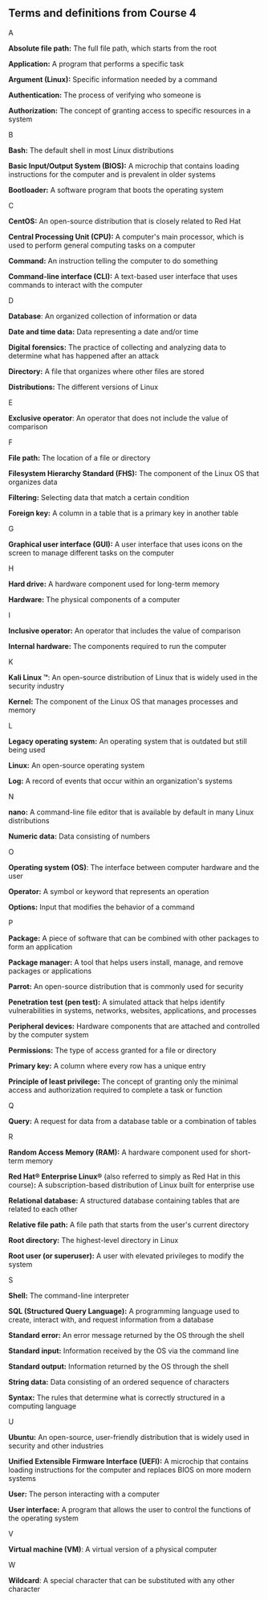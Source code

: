 ## Terms and definitions from Course 4

A

**Absolute file path:** The full file path, which starts from the root

**Application:** A program that performs a specific task

**Argument (Linux):** Specific information needed by a command

**Authentication:** The process of verifying who someone is

**Authorization:** The concept of granting access to specific resources
in a system

B

**Bash:** The default shell in most Linux distributions

**Basic Input/Output System (BIOS):** A microchip that contains loading
instructions for the computer and is prevalent in older systems

**Bootloader:** A software program that boots the operating system

C

**CentOS:** An open-source distribution that is closely related to Red
Hat

**Central Processing Unit (CPU):** A computer's main processor, which is
used to perform general computing tasks on a computer

**Command:** An instruction telling the computer to do something

**Command-line interface (CLI):** A text-based user interface that uses
commands to interact with the computer

D

**Database**: An organized collection of information or data

**Date and time data:** Data representing a date and/or time

**Digital forensics:** The practice of collecting and analyzing data to
determine what has happened after an attack

**Directory:** A file that organizes where other files are stored

**Distributions:** The different versions of Linux

E

**Exclusive operator**: An operator that does not include the value of
comparison

F

**File path:** The location of a file or directory

**Filesystem Hierarchy Standard (FHS):** The component of the Linux OS
that organizes data

**Filtering:** Selecting data that match a certain condition

**Foreign key:** A column in a table that is a primary key in another
table

G

**Graphical user interface (GUI):** A user interface that uses icons on
the screen to manage different tasks on the computer

H

**Hard drive:** A hardware component used for long-term memory

**Hardware:** The physical components of a computer

I

**Inclusive operator:** An operator that includes the value of
comparison

**Internal hardware:** The components required to run the computer

K

**Kali Linux ™**: An open-source distribution of Linux that is widely
used in the security industry

**Kernel:** The component of the Linux OS that manages processes and
memory

L

**Legacy operating system:** An operating system that is outdated but
still being used

**Linux:** An open-source operating system

**Log:** A record of events that occur within an organization\'s systems

N

**nano:** A command-line file editor that is available by default in
many Linux distributions

**Numeric data:** Data consisting of numbers

O

**Operating system (OS)**: The interface between computer hardware and
the user

**Operator:** A symbol or keyword that represents an operation

**Options:** Input that modifies the behavior of a command

P

**Package:** A piece of software that can be combined with other
packages to form an application

**Package manager:** A tool that helps users install, manage, and remove
packages or applications

**Parrot:** An open-source distribution that is commonly used for
security

**Penetration test (pen test):** A simulated attack that helps identify
vulnerabilities in systems, networks, websites, applications, and
processes

**Peripheral devices:** Hardware components that are attached and
controlled by the computer system

**Permissions:** The type of access granted for a file or directory

**Primary key:** A column where every row has a unique entry

**Principle of least privilege:** The concept of granting only the
minimal access and authorization required to complete a task or function

Q

**Query:** A request for data from a database table or a combination of
tables

R

**Random Access Memory (RAM):** A hardware component used for short-term
memory

**Red Hat® Enterprise Linux®** (also referred to simply as Red Hat in
this course)**:** A subscription-based distribution of Linux built for
enterprise use

**Relational database:** A structured database containing tables that
are related to each other

**Relative file path:** A file path that starts from the user\'s current
directory

**Root directory:** The highest-level directory in Linux

**Root user (or superuser):** A user with elevated privileges to modify
the system

S

**Shell:** The command-line interpreter

**SQL (Structured Query Language):** A programming language used to
create, interact with, and request information from a database

**Standard error:** An error message returned by the OS through the
shell

**Standard input:** Information received by the OS via the command line

**Standard output:** Information returned by the OS through the shell

**String data:** Data consisting of an ordered sequence of characters

**Syntax:** The rules that determine what is correctly structured in a
computing language

U

**Ubuntu:** An open-source, user-friendly distribution that is widely
used in security and other industries

**Unified Extensible Firmware Interface (UEFI):** A microchip that
contains loading instructions for the computer and replaces BIOS on more
modern systems

**User:** The person interacting with a computer

**User interface:** A program that allows the user to control the
functions of the operating system

V

**Virtual machine (VM)**: A virtual version of a physical computer

W

**Wildcard**: A special character that can be substituted with any other
character
